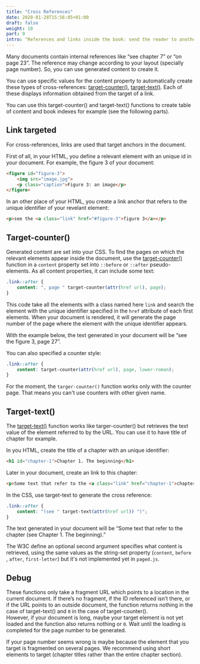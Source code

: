 ```yaml
---
title: "Cross References"
date: 2020-01-28T15:56:05+01:00
draft: false
weight: 10
part: 9
intro: "References and links inside the book: send the reader to another page using hyperlinks"
---
```







Many documents contain internal references like “see chapter 7” or “on page 23”. The reference may change according to your layout (specially page number). So, you can use generated content to create it.

You can use specific values for the content property  to automatically create these types of cross-references: [target-counter()](https://www.w3.org/TR/css-gcpm-3/#funcdef-target-counter),  [target-text()](https://www.w3.org/TR/css-gcpm-3/#target-text-function). Each of these displays information obtained from the target of a link. 

You can use this target-counter() and target-text() functions to create table of content and book indexes for example (see the following parts).



## Link targeted

For cross-references, links are used that target anchors in the document. 

First of all, in your HTML, you define a relevant element with an unique id in your document. For example, the figure 3 of your document:

```html
<figure id="figure-3">
	<img src="image.jpg">
	<p class="caption">Figure 3: an image</p>
</figure>
```



In an other place of your HTML, you create a link anchor that refers to the unique identifier of your revelant element:

```html
<p>see the <a class="link" href="#figure-3">figure 3</a></p>
```



## Target-counter()

Generated content are set into your CSS. To find the pages on which the relevant elements appear inside the document, use the [target-counter()](https://www.w3.org/TR/css-gcpm-3/#target-counter) function in a `content` property set into `::before` or `::after` pseudo-elements. As all content properties, it can include some text:

```css
.link::after {
	content: ", page " target-counter(attr(href url), page);
}
```

This code take all the elements with a class named here `link` and search the element with the unique identifier specified in the `href` attribute of each first elements. When your document is rendered, it will generate the page number of the page where the element with the unique identifier appears.

With the example below, the text generated in your document will be  “see the  figure 3, page 27”.



You can also specified a counter style:

```css
.link::after {
	content: target-counter(attr(href url), page, lower-roman);
}
```

For the moment, the `targer-counter()` function works only with the counter page. That means you can't use counters with other given name.





## Target-text()

The [target-text()](https://www.w3.org/TR/css-gcpm-3/#target-text) function works like targer-counter() but retrieves the text value of the element referred to by the URL. You can use it to have title of chapter for example.

In you HTML, create the title of a chapter with an unique identifier:

```HTML
<h1 id="chapter-1">Chapter 1. The beginning</h1>
```

Later in your document, create an link to this chapter:

```HTML
<p>Some text that refer to the <a class="link" href="chapter-1">chapter</a>.<p>
```

In the CSS, use target-text to generate the cross reference:

```css
.link::after {
	content: "(see " target-text(attr(href url)) ")";
}
```

The text generated in your document will be  “Some text that refer to the chapter (see Chapter 1. The beginning).”



The W3C define an optional second argument specifies what content is retrieved, using the same values as the string-set property (`content`, `before `, `after`, `first-letter`) but it's not implemented yet in `paged.js`.



## Debug


These functions only take a fragment URL which points to a location in the current document. If there’s no fragment, if the ID referenced isn’t there, or if the URL points to an outside document, the function returns nothing in the case of target-text() and `0` in the case of target-counter().   
However, if your document is long, maybe your target element is not yet loaded and the function also returns nothing or `0`. Wait until the loading is completed for the page number to be generated.

If your page number seems wrong is maybe because the element that you target is fragmented on several pages. We recommend using short elements to target (chapter titles rather than the entire chapter section).
